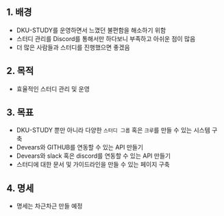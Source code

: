 ## 1. 배경

- DKU-STUDY를 운영하면서 느꼈던 불편함을 해소하기 위함
- 스터디 관리를 Discord를 통해서만 하다보니 부족하고 아쉬운 점이 많음
- 더 많은 사람들과 스터디를 진행했으면 좋겠음

## 2. 목적

- 효율적인 스터디 관리 및 운영

## 3. 목표

- DKU-STUDY 뿐만 아니라 다양한 `스터디 그룹` 혹은 `크루`를 만들 수 있는 시스템 구축
- Devears와 GITHUB를 연동할 수 있는 API 만들기
- Devears와 slack 혹은 discord를 연동할 수 있는 API 만들기
- 스터디에 대한 문서 및 가이드라인을 만들 수 있는 페이지 구축

## 4. 명세

- 명세는 차근차근 만들 예정
